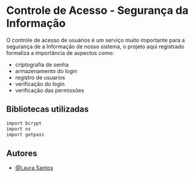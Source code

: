 
# Controle de Acesso - Segurança da Informação

O controle de acesso de usuários é um serviço muito importante para a segurança de a Informação de nosso sistema, o projeto aqui registrado formaliza a importância de aspectos como: 

- criptografia de senha
- armazenamento do login
- registro de usuarios
- verificação do login 
- verificação das permissões


## Bibliotecas utilizadas

```bash
import bcrypt
import os
import getpass
```
    
## Autores

- [@Laura Santos](https://www.github.com/kyoulau)

